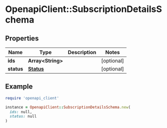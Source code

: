 # OpenapiClient::SubscriptionDetailsSchema

## Properties

| Name | Type | Description | Notes |
| ---- | ---- | ----------- | ----- |
| **ids** | **Array&lt;String&gt;** |  | [optional] |
| **status** | [**Status**](Status.md) |  | [optional] |

## Example

```ruby
require 'openapi_client'

instance = OpenapiClient::SubscriptionDetailsSchema.new(
  ids: null,
  status: null
)
```

